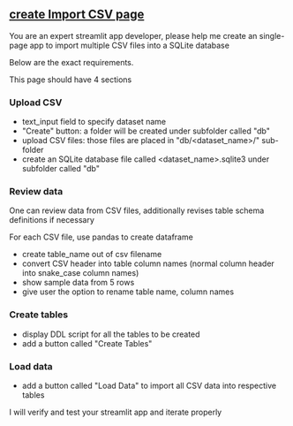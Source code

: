 ## [create Import CSV page](https://claude.ai/chat/1155b0a5-38a0-4e0f-a230-a1c52fdd5612)

You are an expert streamlit app developer, please help me create an single-page app to import multiple CSV files into a SQLite database

Below are the exact requirements. 

This page should have 4 sections

### Upload CSV
- text_input field to specify dataset name
- "Create" button: a folder will be created under subfolder called "db"
- upload CSV files: those files are placed in "db/<dataset_name>/" sub-folder 
- create an SQLite database file called <dataset_name>.sqlite3 under subfolder called "db"

### Review data
One can review data from CSV files, additionally revises table schema definitions if necessary

For each CSV file, use pandas to create dataframe
- create table_name out of csv filename
- convert CSV header into table column names (normal column header into snake_case column names)
- show sample data from 5 rows 
- give user the option to rename table name, column names

### Create tables
- display DDL script for all the tables to be created
- add a button called "Create Tables"

### Load data
- add a button called "Load Data" to import all CSV data into respective tables

I will verify and test your streamlit app and iterate properly